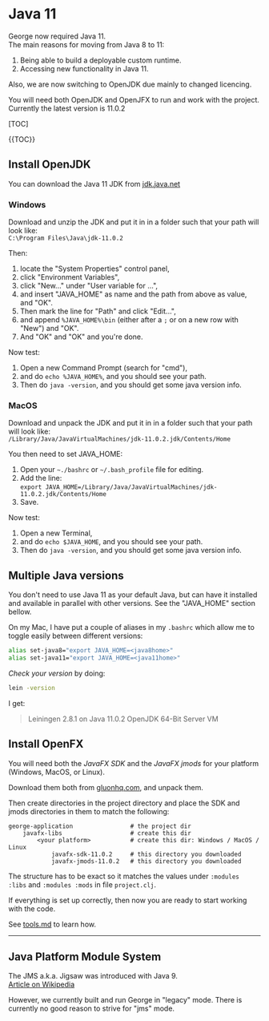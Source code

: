 # Java 11


George now required Java 11.  
The main reasons for moving from Java 8 to 11:
1. Being able to build a deployable custom runtime.
2. Accessing new functionality in Java 11.

Also, we are now switching to OpenJDK due mainly to changed licencing.

You will need both OpenJDK and OpenJFX to run and work with the project.  
Currently the latest version is 11.0.2

[TOC] 

{{TOC}}


## Install OpenJDK

You can download the Java 11 JDK from [jdk.java.net](https://jdk.java.net/11)  


### Windows

Download and unzip the JDK and put it in in a folder such that your path will look like:  
`C:\Program Files\Java\jdk-11.0.2`

Then:  

1. locate the "System Properties" control panel,
2. click "Environment Variables", 
3. click "New..." under "User variable for ...", 
4. and insert "JAVA_HOME" as name and the path from above as value, and "OK".  
5. Then mark the line for "Path" and click "Edit...",
6. and append `%JAVA_HOME%\bin` (either after a `;` or on a new row with "New") and "OK". 
7. And "OK" and "OK" and you're done.

Now test:  

1. Open a new Command Prompt (search for "cmd"), 
2. and do `echo %JAVA_HOME%`, and you should see your path.  
3. Then do `java -version`, and you should get some java version info.


### MacOS

Download and unpack the JDK and put it in in a folder such that your path will look like:  
`/Library/Java/JavaVirtualMachines/jdk-11.0.2.jdk/Contents/Home`

You then need to set JAVA_HOME:

1. Open your `~./bashrc` or `~/.bash_profile` file for editing. 
2. Add the line:  <br>`export JAVA_HOME=/Library/Java/JavaVirtualMachines/jdk-11.0.2.jdk/Contents/Home`
3. Save.

Now test:
1. Open a new Terminal,
2. and do `echo $JAVA_HOME`, and you should see your path.
3. Then do `java -version`, and you should get some java version info.


## Multiple Java versions

You don't need to use Java 11 as your default Java, but can have it installed and available in parallel with other versions.  See the "JAVA_HOME" section bellow.

On my Mac, I have put a couple of aliases in my `.bashrc` which allow me to toggle easily between different versions:
```bash
alias set-java8="export JAVA_HOME=<java8home>"
alias set-java11="export JAVA_HOME=<java11home>"
```

_Check your version_ by doing:
```bash
lein -version
```
I get: 
> Leiningen 2.8.1 on Java 11.0.2 OpenJDK 64-Bit Server VM


## Install OpenFX

You will need both the _JavaFX SDK_ and the _JavaFX jmods_ for your platform (Windows, MacOS, or Linux).

Download them both from [gluonhq.com](https://gluonhq.com/products/javafx/), and unpack them.

Then create directories in the project directory and place the SDK and jmods directories in them to match the following:

    george-application                # the project dir
        javafx-libs                   # create this dir
            <your platform>           # create this dir: Windows / MacOS / Linux
                javafx-sdk-11.0.2     # this directory you downloaded
                javafx-jmods-11.0.2   # this directory you downloaded

The structure has to be exact so it matches the values under `:modules :libs` and `:modules :mods` in file `project.clj`.

If everything is set up correctly, then now you are ready to start working with the code.

See [tools.md](tools.md) to learn how.


***

## Java Platform Module System

The JMS a.k.a. Jigsaw was introduced with Java 9.  
[Article on Wikipedia](https://en.wikipedia.org/wiki/Java_Platform_Module_System)

However, we currently built and run George in "legacy" mode.  There is currently no good reason to strive for "jms" mode.
